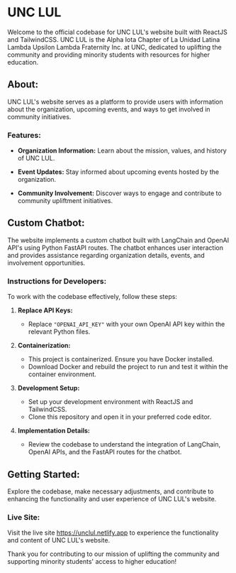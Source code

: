 # UNC LUL

Welcome to the official codebase for UNC LUL's website built with ReactJS and TailwindCSS. UNC LUL is the Alpha Iota Chapter of La Unidad Latina Lambda Upsilon Lambda Fraternity Inc. at UNC, dedicated to uplifting the community and providing minority students with resources for higher education.

## About:

UNC LUL's website serves as a platform to provide users with information about the organization, upcoming events, and ways to get involved in community initiatives.

### Features:

- **Organization Information:** Learn about the mission, values, and history of UNC LUL.
  
- **Event Updates:** Stay informed about upcoming events hosted by the organization.

- **Community Involvement:** Discover ways to engage and contribute to community upliftment initiatives.

## Custom Chatbot:

The website implements a custom chatbot built with LangChain and OpenAI API's using Python FastAPI routes. The chatbot enhances user interaction and provides assistance regarding organization details, events, and involvement opportunities.

### Instructions for Developers:

To work with the codebase effectively, follow these steps:

1. **Replace API Keys:**
   - Replace `"OPENAI_API_KEY"` with your own OpenAI API key within the relevant Python files.

2. **Containerization:**
   - This project is containerized. Ensure you have Docker installed.
   - Download Docker and rebuild the project to run and test it within the container environment.

3. **Development Setup:**
   - Set up your development environment with ReactJS and TailwindCSS.
   - Clone this repository and open it in your preferred code editor.

4. **Implementation Details:**
   - Review the codebase to understand the integration of LangChain, OpenAI APIs, and the FastAPI routes for the chatbot.

## Getting Started:

Explore the codebase, make necessary adjustments, and contribute to enhancing the functionality and user experience of UNC LUL's website.

### Live Site:

Visit the live site https://unclul.netlify.app to experience the functionality and content of UNC LUL's website.

Thank you for contributing to our mission of uplifting the community and supporting minority students' access to higher education!


